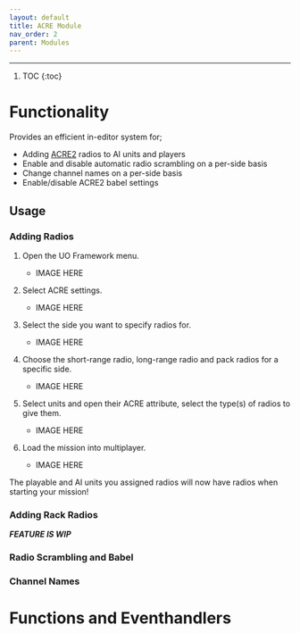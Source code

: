 ```yaml
---
layout: default
title: ACRE Module
nav_order: 2
parent: Modules
---
```


---

1. TOC
{:toc}

# Functionality

Provides an efficient in-editor system for;
- Adding [ACRE2](https://github.com/IDI-Systems/acre2) radios to AI units and players
- Enable and disable automatic radio scrambling on a per-side basis
- Change channel names on a per-side basis
- Enable/disable ACRE2 babel settings 

## Usage

### Adding Radios

1. Open the UO Framework menu.
	* IMAGE HERE

2. Select ACRE settings.
	* IMAGE HERE

3. Select the side you want to specify radios for.
	* IMAGE HERE

4. Choose the short-range radio, long-range radio and pack radios for a specific side.
	* IMAGE HERE

5. Select units and open their ACRE attribute, select the type(s) of radios to give them.
	* IMAGE HERE

6. Load the mission into multiplayer.
	* IMAGE HERE

The playable and AI units you assigned radios will now have radios when starting your mission!

### Adding Rack Radios

_**FEATURE IS WIP**_

### Radio Scrambling and Babel


### Channel Names

# Functions and Eventhandlers


